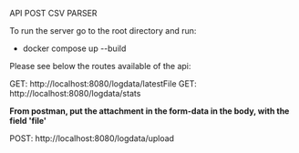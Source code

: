 API POST CSV PARSER

To run the server go to the root directory and run:

- docker compose up --build

Please see below the routes available of the api:

GET: http://localhost:8080/logdata/latestFile
GET: http://localhost:8080/logdata/stats

**From postman, put the attachment in the form-data in the body, with the field 'file'**

POST: http://localhost:8080/logdata/upload
